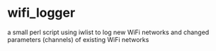 wifi_logger
===========

a small perl script using iwlist to log new WiFi networks and changed parameters (channels) of existing WiFi networks
